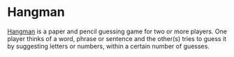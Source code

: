 # Hangman

[Hangman](<https://en.wikipedia.org/wiki/Hangman_(game)>) is a paper and pencil guessing game for two or more players. One player thinks of a word, phrase or sentence and the other(s) tries to guess it by suggesting letters or numbers, within a certain number of guesses.
